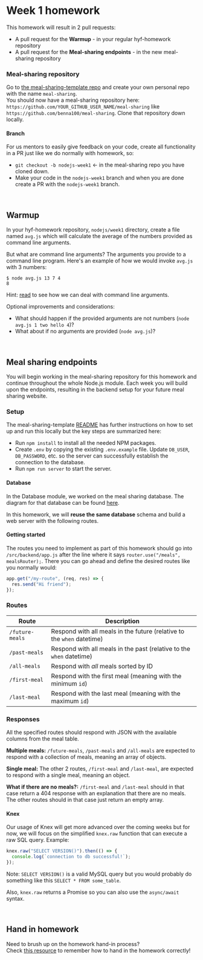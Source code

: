 # Week 1 homework

This homework will result in 2 pull requests:

- A pull request for the **Warmup** - in your regular hyf-homework repository
- A pull request for the **Meal-sharing endpoints** - in the new meal-sharing repository

### **Meal-sharing repository**

Go to [the meal-sharing-template repo](https://github.com/HackYourFuture-CPH/meal-sharing-template/generate) and create your own personal repo with the name `meal-sharing`. <br/>
You should now have a meal-sharing repository here: `https://github.com/YOUR_GITHUB_USER_NAME/meal-sharing` like `https://github.com/benna100/meal-sharing`. Clone that repository down locally.

#### Branch

For us mentors to easily give feedback on your code, create all functionality in a PR just like we do normally with homework, so:

- `git checkout -b nodejs-week1` <- in the meal-sharing repo you have cloned down.
- Make your code in the `nodejs-week1` branch and when you are done create a PR with the `nodejs-week1` branch.

<br/>

## **Warmup**

In your hyf-homework repository, `nodejs/week1` directory, create a file named `avg.js` which will calculate the average of the numbers provided as command line arguments.

But what are command line arguments? The arguments you provide to a command line program. Here's an example of how we would invoke `avg.js` with 3 numbers:

```
$ node avg.js 13 7 4
8
```

Hint: [read](https://tecadmin.net/how-to-parse-command-line-arguments-in-nodejs/) to see how we can deal with command line arguments.

Optional improvements and considerations:

- What should happen if the provided arguments are not numbers (`node avg.js 1 two hello 4`)?
- What about if no arguments are provided (`node avg.js`)?

<br/>

## **Meal sharing endpoints**

You will begin working in the meal-sharing repository for this homework and continue throughout the whole Node.js module. Each week you will build upon the endpoints, resulting in the backend setup for your future meal sharing website.

### **Setup**

The meal-sharing-template [README](https://github.com/HackYourFuture-CPH/meal-sharing-template#readme) has further instructions on how to set up and run this locally but the key steps are summarized here:

- Run `npm install` to install all the needed NPM packages.
- Create `.env` by copying the existing `.env.example` file. Update `DB_USER`, `DB_PASSWORD`, etc. so the server can successfully establish the connection to the database.
- Run `npm run server` to start the server.

#### **Database**

In the Database module, we worked on the meal sharing database. The diagram for that database can be found [here](https://dbdiagram.io/d/5f0460690425da461f045a29).

In this homework, we will **reuse the same database** schema and build a web server with the following routes.

#### **Getting started**

The routes you need to implement as part of this homework should go into `/src/backend/app.js` after the line where it says `router.use("/meals", mealsRouter);`. There you can go ahead and define the desired routes like you normally would:

```js
app.get("/my-route", (req, res) => {
  res.send("Hi friend");
});
```

### **Routes**

| Route           | Description                                                            |
| --------------- | ---------------------------------------------------------------------- |
| `/future-meals` | Respond with all meals in the future (relative to the `when` datetime) |
| `/past-meals`   | Respond with all meals in the past (relative to the `when` datetime)   |
| `/all-meals`    | Respond with _all_ meals sorted by ID                                  |
| `/first-meal`   | Respond with the first meal (meaning with the minimum `id`)            |
| `/last-meal`    | Respond with the last meal (meaning with the maximum `id`)             |

### **Responses**

All the specified routes should respond with JSON with the available columns from the meal table.

**Multiple meals:** `/future-meals`, `/past-meals` and `/all-meals` are expected to respond with a collection of meals, meaning an array of objects.

**Single meal:** The other 2 routes, `/first-meal` and `/last-meal`, are expected to respond with a single meal, meaning an object.

**What if there are no meals?:** `/first-meal` and `/last-meal` should in that case return a 404 response with an explanation that there are no meals.
The other routes should in that case just return an empty array.

#### **Knex**

Our usage of Knex will get more advanced over the coming weeks but for now, we will focus on the simplified `knex.raw` function that can execute a raw SQL query. Example:

```js
knex.raw("SELECT VERSION()").then(() => {
  console.log(`connection to db successful!`);
});
```

Note: `SELECT VERSION()` is a valid MySQL query but you would probably do something like this `SELECT * FROM some_table`.

Also, `knex.raw` returns a Promise so you can also use the `async/await` syntax.

<br/>

## Hand in homework

Need to brush up on the homework hand-in process?<br/>
Check [this resource](https://github.com/HackYourFuture-CPH/Git/blob/main/homework_hand_in.md) to remember how to hand in the homework correctly!
